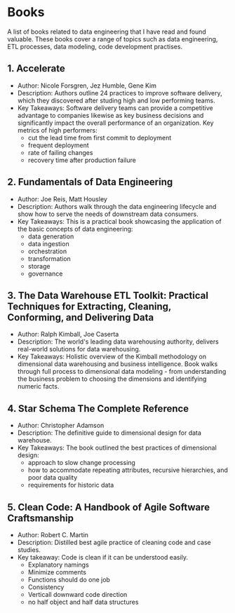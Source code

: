 # Books
A list of books related to data engineering that I have read and found valuable. 
These books cover a range of topics such as data engineering, ETL processes, data modeling, code development practises. 

## 1. Accelerate
- Author: Nicole Forsgren, Jez Humble, Gene Kim
- Description: Authors outline 24 practices to improve software delivery, which they discovered after studing high and low performing teams. 
- Key Takeaways: Software delivery teams can provide a competitive advantage to companies likewise as key business decisions and significantly 
  impact the overall performance of an organization. Key metrics of high performers:
  - cut the lead time from first commit to deployment
  - frequent deployment 
  - rate of failing changes 
  - recovery time after production failure

## 2. Fundamentals of Data Engineering
- Author: Joe Reis, Matt Housley
- Description: Authors walk  through the data engineering lifecycle and show how to serve the needs of downstream data consumers. 
- Key Takeaways: This is a practical book showcasing the application of the basic concepts of data engineering:
  - data generation
  - data ingestion
  - orchestration
  - transformation
  - storage
  - governance 

## 3. The Data Warehouse ETL Toolkit: Practical Techniques for Extracting, Cleaning, Conforming, and Delivering Data
- Author: Ralph Kimball, Joe Caserta
- Description: The world's leading data warehousing authority, delivers real-world solutions for data warehousing. 
- Key Takeaways: Holistic overview of the Kimball methodology on dimensional data warehousing and business intelligence. 
  Book walks through full process to dimensional data modeling - from understanding the business problem to choosing the 
  dimensions and identifying numeric facts.
  
## 4. Star Schema The Complete Reference
- Author: Christopher Adamson
- Description: The definitive guide to dimensional design for data warehouse. 
- Key Takeaways: The book outlined the best practices of dimensional design:
  - approach to slow change processing
  - how to accommodate repeating attributes, recursive hierarchies, and poor data quality
  - requirements for historic data

## 5. Clean Code: A Handbook of Agile Software Craftsmanship
- Author: Robert C. Martin
- Description: Distilled  best agile practice of cleaning code and case studies. 
- Key takeaway: Code is clean if it can be understood easily. 
  - Explanatory namings
  - Minimize comments
  - Functions should do one job
  - Consistency 
  - Verticall downward code direction 
  - no half object and half data structures










